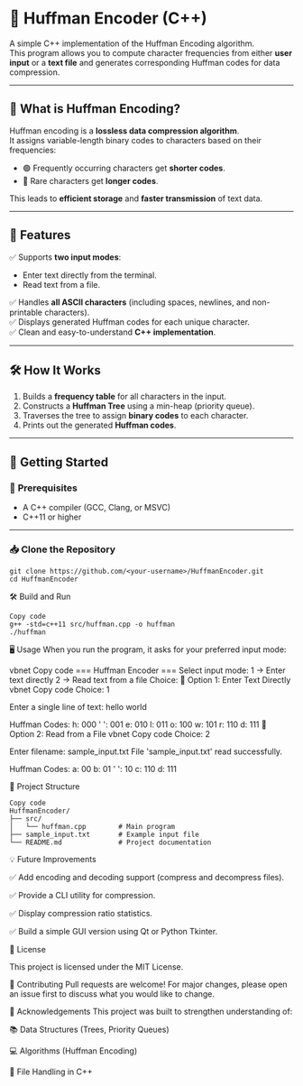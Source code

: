 # 🌿 Huffman Encoder (C++)

A simple C++ implementation of the Huffman Encoding algorithm.  
This program allows you to compute character frequencies from either **user input** or a **text file** and generates corresponding Huffman codes for data compression.

---

## 📜 **What is Huffman Encoding?**

Huffman encoding is a **lossless data compression algorithm**.  
It assigns variable-length binary codes to characters based on their frequencies:  

- 🟢 Frequently occurring characters get **shorter codes**.  
- 🔵 Rare characters get **longer codes**.  

This leads to **efficient storage** and **faster transmission** of text data.

---

## 🎯 **Features**

✅ Supports **two input modes**:  
- Enter text directly from the terminal.  
- Read text from a file.  

✅ Handles **all ASCII characters** (including spaces, newlines, and non-printable characters).  
✅ Displays generated Huffman codes for each unique character.  
✅ Clean and easy-to-understand **C++ implementation**.  

---

## 🛠️ **How It Works**
1. Builds a **frequency table** for all characters in the input.  
2. Constructs a **Huffman Tree** using a min-heap (priority queue).  
3. Traverses the tree to assign **binary codes** to each character.  
4. Prints out the generated **Huffman codes**.  

---

## 🚀 **Getting Started**

### 🔧 **Prerequisites**
- A C++ compiler (GCC, Clang, or MSVC)
- C++11 or higher

---

### 📥 **Clone the Repository**
```
git clone https://github.com/<your-username>/HuffmanEncoder.git
cd HuffmanEncoder
```
🛠 Build and Run
```
Copy code
g++ -std=c++11 src/huffman.cpp -o huffman
./huffman
```
🖥️ Usage
When you run the program, it asks for your preferred input mode:

vbnet
Copy code
=== Huffman Encoder ===
Select input mode:
1 -> Enter text directly
2 -> Read text from a file
Choice: 
📌 Option 1: Enter Text Directly
vbnet
Copy code
Choice: 1

Enter a single line of text:
hello world

Huffman Codes:
h: 000
' ': 001
e: 010
l: 011
o: 100
w: 101
r: 110
d: 111
📌 Option 2: Read from a File
vbnet
Copy code
Choice: 2

Enter filename: sample_input.txt
File 'sample_input.txt' read successfully.

Huffman Codes:
a: 00
b: 01
' ': 10
c: 110
d: 111

📂 Project Structure

```
Copy code
HuffmanEncoder/
├── src/
│   └── huffman.cpp        # Main program
├── sample_input.txt       # Example input file
└── README.md              # Project documentation
```

💡 Future Improvements

✅ Add encoding and decoding support (compress and decompress files).

✅ Provide a CLI utility for compression.

✅ Display compression ratio statistics.

✅ Build a simple GUI version using Qt or Python Tkinter.


📜 License

This project is licensed under the MIT License.

🤝 Contributing
Pull requests are welcome!
For major changes, please open an issue first to discuss what you would like to change.

🙌 Acknowledgements
This project was built to strengthen understanding of:

📚 Data Structures (Trees, Priority Queues)

💻 Algorithms (Huffman Encoding)

📝 File Handling in C++
